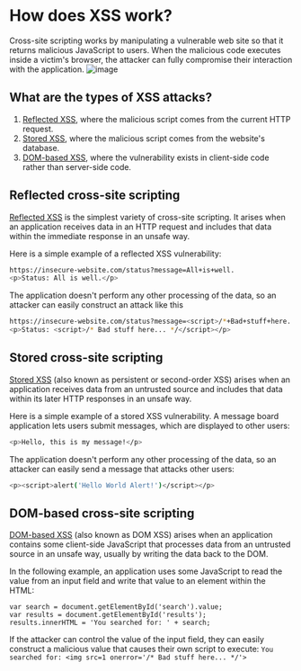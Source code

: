 # How does XSS work?

Cross-site scripting works by manipulating a vulnerable web site so that it returns malicious JavaScript to users. When the malicious code executes inside a victim's browser, the attacker can fully compromise their interaction with the application.
![image](https://github.com/offensivecyber03/PortSwigger/assets/71892943/cf51f5e6-cec0-4918-8c6b-28cdf33f6910)

## What are the types of XSS attacks?
1) [Reflected XSS](https://portswigger.net/web-security/cross-site-scripting#reflected-cross-site-scripting), where the malicious script comes from the current HTTP request.
2) [Stored XSS](https://portswigger.net/web-security/cross-site-scripting#stored-cross-site-scripting), where the malicious script comes from the website's database.
3) [DOM-based XSS](https://portswigger.net/web-security/cross-site-scripting#dom-based-cross-site-scripting), where the vulnerability exists in client-side code rather than server-side code.

## Reflected cross-site scripting
[Reflected XSS](https://portswigger.net/web-security/cross-site-scripting/reflected) is the simplest variety of cross-site scripting. It arises when an application receives data in an HTTP request and includes that data within the immediate response in an unsafe way.

Here is a simple example of a reflected XSS vulnerability:
```bash
https://insecure-website.com/status?message=All+is+well.
<p>Status: All is well.</p>
```
The application doesn't perform any other processing of the data, so an attacker can easily construct an attack like this
```bash
https://insecure-website.com/status?message=<script>/*+Bad+stuff+here...+*/</script>
<p>Status: <script>/* Bad stuff here... */</script></p>
```
## Stored cross-site scripting
[Stored XSS](https://portswigger.net/web-security/cross-site-scripting/stored) (also known as persistent or second-order XSS) arises when an application receives data from an untrusted source and includes that data within its later HTTP responses in an unsafe way.

Here is a simple example of a stored XSS vulnerability. A message board application lets users submit messages, which are displayed to other users:
```bash
<p>Hello, this is my message!</p>
```
The application doesn't perform any other processing of the data, so an attacker can easily send a message that attacks other users:
```bash
<p><script>alert('Hello World Alert!')</script></p>
```

## DOM-based cross-site scripting
[DOM-based XSS](https://portswigger.net/web-security/cross-site-scripting/dom-based) (also known as DOM XSS) arises when an application contains some client-side JavaScript that processes data from an untrusted source in an unsafe way, usually by writing the data back to the DOM.

In the following example, an application uses some JavaScript to read the value from an input field and write that value to an element within the HTML:
```
var search = document.getElementById('search').value;
var results = document.getElementById('results');
results.innerHTML = 'You searched for: ' + search;
```
If the attacker can control the value of the input field, they can easily construct a malicious value that causes their own script to execute:
`You searched for: <img src=1 onerror='/* Bad stuff here... */'>`
